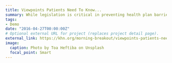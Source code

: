 ```yaml
---
title: Viewpoints Patients Need To Know...
summary: While legislation is critical in preventing health plan barriers, consumers also play a role. By knowing ...
tags:
- Demo
date: "2016-04-27T00:00:00Z"
# Optional external URL for project (replaces project detail page).
external_link: https://khn.org/morning-breakout/viewpoints-patients-need-to-know-they-can-fight-those-denied-medical-bills-get-a-grip-on-the-doomsday-issues-surrounding-medicare-for-all/
image:
  caption: Photo by Toa Heftiba on Unsplash
  focal_point: Smart
---
```

